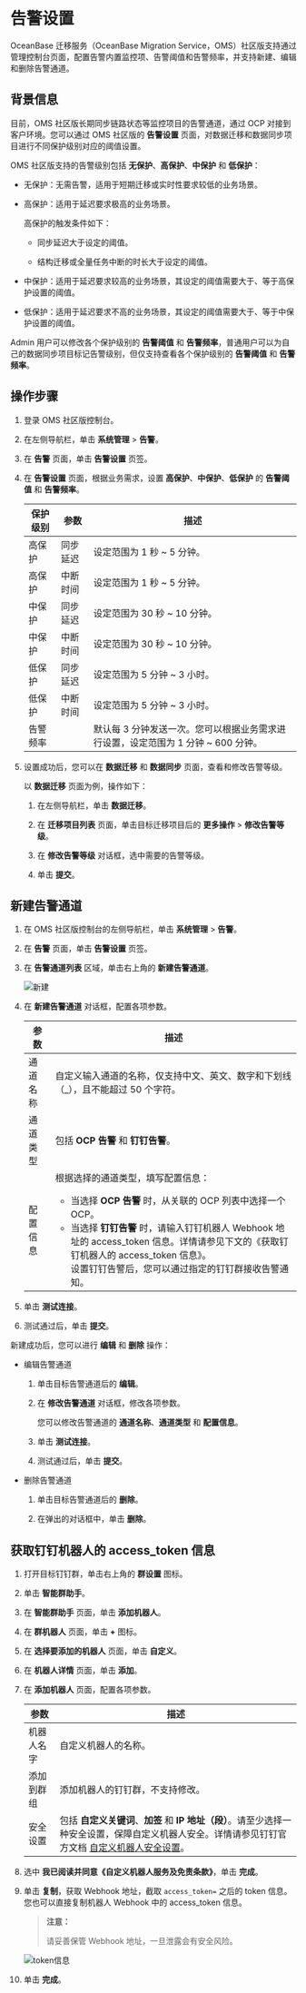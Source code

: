 # 告警设置

OceanBase 迁移服务（OceanBase Migration Service，OMS）社区版支持通过管理控制台页面，配置告警内置监控项、告警阈值和告警频率，并支持新建、编辑和删除告警通道。

## 背景信息

目前，OMS 社区版长期同步链路状态等监控项目的告警通道，通过 OCP 对接到客户环境。您可以通过 OMS 社区版的 **告警设置** 页面，对数据迁移和数据同步项目进行不同保护级别对应的阈值设置。

OMS 社区版支持的告警级别包括 **无保护**、**高保护**、**中保护** 和 **低保护**：

* 无保护：无需告警，适用于短期迁移或实时性要求较低的业务场景。

* 高保护：适用于延迟要求极高的业务场景。

  高保护的触发条件如下：

  * 同步延迟大于设定的阈值。
  
  * 结构迁移或全量任务中断的时长大于设定的阈值。

* 中保护：适用于延迟要求较高的业务场景，其设定的阈值需要大于、等于高保护设置的阈值。

* 低保护：适用于延迟要求不高的业务场景，其设定的阈值需要大于、等于中保护设置的阈值。

Admin 用户可以修改各个保护级别的 **告警阈值** 和 **告警频率**，普通用户可以为自己的数据同步项目标记告警级别，但仅支持查看各个保护级别的 **告警阈值** 和 **告警频率**。

## 操作步骤

1. 登录 OMS 社区版控制台。

2. 在左侧导航栏，单击 **系统管理** \> **告警**。

3. 在 **告警** 页面，单击 **告警设置** 页签。

4. 在 **告警设置** 页面，根据业务需求，设置 **高保护**、**中保护**、**低保护** 的 **告警阈值** 和 **告警频率**。

   | 保护级别 |  参数  |                        描述                        |
   |------|------|--------------------------------------------------|
   | 高保护  | 同步延迟 | 设定范围为 1 秒 \~ 5 分钟。                               |
   | 高保护  | 中断时间 | 设定范围为 1 秒 \~ 5 分钟。                               |
   | 中保护  | 同步延迟 | 设定范围为 30 秒 \~ 10 分钟。                             |
   | 中保护  | 中断时间 | 设定范围为 30 秒 \~ 10 分钟。                             |
   | 低保护  | 同步延迟 | 设定范围为 5 分钟 \~ 3 小时。                              |
   | 低保护  | 中断时间 | 设定范围为 5 分钟 \~ 3 小时。                              |
   | 告警频率       || 默认每 3 分钟发送一次。您可以根据业务需求进行设置，设定范围为 1 分钟 \~ 600 分钟。 |

5. 设置成功后，您可以在 **数据迁移** 和 **数据同步** 页面，查看和修改告警等级。

   以 **数据迁移** 页面为例，操作如下：

   1. 在左侧导航栏，单击 **数据迁移**。

   2. 在 **迁移项目列表** 页面，单击目标迁移项目后的 **更多操作** \> **修改告警等级**。

   3. 在 **修改告警等级** 对话框，选中需要的告警等级。

   4. 单击 **提交**。

## 新建告警通道

1. 在 OMS 社区版控制台的左侧导航栏，单击 **系统管理** \> **告警**。

2. 在 **告警** 页面，单击 **告警设置** 页签。

3. 在 **告警通道列表** 区域，单击右上角的 **新建告警通道**。

   ![新建](https://help-static-aliyun-doc.aliyuncs.com/assets/img/zh-CN/4980175261/p291330.png)

4. 在 **新建告警通道** 对话框，配置各项参数。

   |  参数  |                                                                                                                                                   描述                                                                                                                                                    |
   |------|---------------------------------------------------------------------------------------------------------------------------------------------------------------------------------------------------------------------------------------------------------------------------------------------------------|
   | 通道名称 | 自定义输入通道的名称，仅支持中文、英文、数字和下划线（_），且不能超过 50 个字符。                                                                                                                                                                                                                                                             |
   | 通道类型 | 包括 **OCP 告警** 和 **钉钉告警**。            |
   | 配置信息 | 根据选择的通道类型，填写配置信息： <ul><li> 当选择 **OCP 告警** 时，从关联的 OCP 列表中选择一个 OCP。   <li> 当选择 **钉钉告警** 时，请输入钉钉机器人 Webhook 地址的 access_token 信息。详情请参见下文的《获取钉钉机器人的 access_token 信息》。<br> 设置钉钉告警后，您可以通过指定的钉钉群接收告警通知。</ul>    |

5. 单击 **测试连接**。

6. 测试通过后，单击 **提交**。

新建成功后，您可以进行 **编辑** 和 **删除** 操作：

* 编辑告警通道

  1. 单击目标告警通道后的 **编辑**。

  2. 在 **修改告警通道** 对话框，修改各项参数。

     您可以修改告警通道的 **通道名称**、**通道类型** 和 **配置信息**。
  
  3. 单击 **测试连接**。
  
  4. 测试通过后，单击 **提交**。

* 删除告警通道

  1. 单击目标告警通道后的 **删除**。
  
  2. 在弹出的对话框中，单击 **删除**。

## 获取钉钉机器人的 access_token 信息

1. 打开目标钉钉群，单击右上角的 **群设置** 图标。

2. 单击 **智能群助手**。

3. 在 **智能群助手** 页面，单击 **添加机器人**。

4. 在 **群机器人** 页面，单击 **+** 图标。

5. 在 **选择要添加的机器人** 页面，单击 **自定义**。

6. 在 **机器人详情** 页面，单击 **添加**。

7. 在 **添加机器人** 页面，配置各项参数。

   |  参数   |                                                                                          描述                                                                                          |
   |-------|--------------------------------------------------------------------------------------------------------------------------------------------------------------------------------------|
   | 机器人名字 | 自定义机器人的名称。                                                                                                                                                                           |
   | 添加到群组 | 添加机器人的钉钉群，不支持修改。                                                                                                                                                                     |
   | 安全设置  | 包括 **自定义关键词**、**加签** 和 **IP 地址（段）**。请至少选择一种安全设置，保障自定义机器人安全。详情请参见钉钉官方文档 [自定义机器人安全设置](https://open.dingtalk.com/document/robots/customize-robot-security-settings)。 |

8. 选中 **我已阅读并同意《自定义机器人服务及免责条款》**，单击 **完成**。

9. 单击 **复制**，获取 Webhook 地址，截取 `access_token=` 之后的 token 信息。您也可以直接复制机器人 Webhook 中的 access_token 信息。

   >**注意：**
   >
   >请妥善保管 Webhook 地址，一旦泄露会有安全风险。

   ![token信息](https://help-static-aliyun-doc.aliyuncs.com/assets/img/zh-CN/7617297461/p392777.png)

10. 单击 **完成**。
